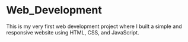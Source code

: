 # Web_Development
This is my very first web development project where I built a simple and responsive website using HTML, CSS, and JavaScript. 
